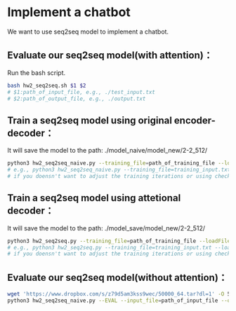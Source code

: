 # Implement a chatbot
We want to use seq2seq model to implement a chatbot.

## Evaluate our seq2seq model(with attention)：
Run the bash script.
```Bash
bash hw2_seq2seq.sh $1 $2
# $1:path_of_input_file, e.g., ./test_input.txt
# $2:path_of_output_file, e.g., ./output.txt
```
## Train a seq2seq model using original encoder-decoder：
It will save the model to the path: ./model_naive/model_new/2-2_512/
```Bash
python3 hw2_seq2seq_naive.py --training_file=path_of_training_file --loadFilename=path_of_checkpoint_file --n_iterations=a_number
# e.g., python3 hw2_seq2seq_naive.py --training_file=training_input.txt --loadFilename=50000_64.tar --n_iterations=50000
# if you doensn't want to adjust the training iterations or using checkpoint, please feel free to ignore these arguments
```
## Train a seq2seq model using attetional decoder：
It will save the model to the path: ./model_save/model_new/2-2_512/
```Bash
python3 hw2_seq2seq.py --training_file=path_of_training_file --loadFilename=path_of_checkpoint_file --n_iterations=a_number
# e.g., python3 hw2_seq2seq.py --training_file=training_input.txt --loadFilename=120000_64.tar --n_iterations=50000
# if you doensn't want to adjust the training iterations or using checkpoint, please feel free to ignore these arguments
```
## Evaluate our seq2seq model(without attention)：
```Bash
wget 'https://www.dropbox.com/s/z79d5am3kss9wec/50000_64.tar?dl=1' -O 50000_64.tar
python3 hw2_seq2seq_naive.py --EVAL --input_file=path_of_input_file --output_file=path_of_output_file --loadFilename=./50000_64.tar
```



